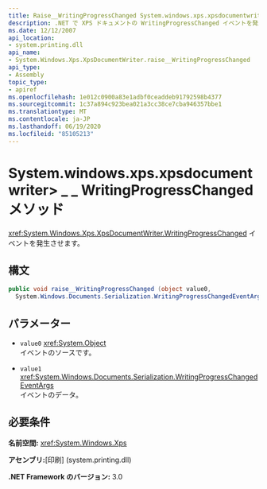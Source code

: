 ```yaml
---
title: Raise__WritingProgressChanged System.windows.xps.xpsdocumentwriter> メソッド (System. Windows. .Xps)
description: .NET で XPS ドキュメントの WritingProgressChanged イベントを発生させる raise__WritingProgressChanged System.windows.xps.xpsdocumentwriter> メソッドについて説明します。
ms.date: 12/12/2007
api_location:
- system.printing.dll
api_name:
- System.Windows.Xps.XpsDocumentWriter.raise__WritingProgressChanged
api_type:
- Assembly
topic_type:
- apiref
ms.openlocfilehash: 1e012c0900a83e1adbf0ceaddeb91792598b4377
ms.sourcegitcommit: 1c37a894c923bea021a3cc38ce7cba946357bbe1
ms.translationtype: MT
ms.contentlocale: ja-JP
ms.lasthandoff: 06/19/2020
ms.locfileid: "85105213"
---
```

# <a name="xpsdocumentwriterraise__writingprogresschanged-method"></a>System.windows.xps.xpsdocumentwriter> \_ \_ WritingProgressChanged メソッド

<xref:System.Windows.Xps.XpsDocumentWriter.WritingProgressChanged> イベントを発生させます。

## <a name="syntax"></a>構文

```csharp
public void raise__WritingProgressChanged (object value0,
  System.Windows.Documents.Serialization.WritingProgressChangedEventArgs value1);
```

## <a name="parameters"></a>パラメーター

- `value0` <xref:System.Object>  
  イベントのソースです。

- `value1`  <xref:System.Windows.Documents.Serialization.WritingProgressChangedEventArgs>  
  イベントのデータ。
  
## <a name="requirements"></a>必要条件

**名前空間:** <xref:System.Windows.Xps>

**アセンブリ:**[印刷] (system.printing.dll)

**.NET Framework のバージョン:** 3.0
